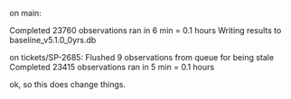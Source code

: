 on main:

Completed 23760 observations
ran in 6 min = 0.1 hours
Writing results to  baseline_v5.1.0_0yrs.db

on tickets/SP-2685:
Flushed 9 observations from queue for being stale
Completed 23415 observations
ran in 5 min = 0.1 hours

ok, so this does change things.